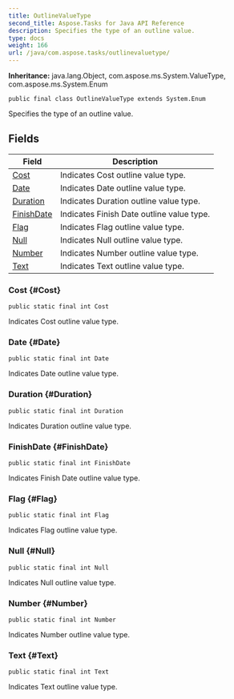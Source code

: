 ```yaml
---
title: OutlineValueType
second_title: Aspose.Tasks for Java API Reference
description: Specifies the type of an outline value.
type: docs
weight: 166
url: /java/com.aspose.tasks/outlinevaluetype/
---
```


**Inheritance:**
java.lang.Object, com.aspose.ms.System.ValueType, com.aspose.ms.System.Enum
```
public final class OutlineValueType extends System.Enum
```

Specifies the type of an outline value.
## Fields

| Field | Description |
| --- | --- |
| [Cost](#Cost) | Indicates Cost outline value type. |
| [Date](#Date) | Indicates Date outline value type. |
| [Duration](#Duration) | Indicates Duration outline value type. |
| [FinishDate](#FinishDate) | Indicates Finish Date outline value type. |
| [Flag](#Flag) | Indicates Flag outline value type. |
| [Null](#Null) | Indicates Null outline value type. |
| [Number](#Number) | Indicates Number outline value type. |
| [Text](#Text) | Indicates Text outline value type. |
### Cost {#Cost}
```
public static final int Cost
```


Indicates Cost outline value type.

### Date {#Date}
```
public static final int Date
```


Indicates Date outline value type.

### Duration {#Duration}
```
public static final int Duration
```


Indicates Duration outline value type.

### FinishDate {#FinishDate}
```
public static final int FinishDate
```


Indicates Finish Date outline value type.

### Flag {#Flag}
```
public static final int Flag
```


Indicates Flag outline value type.

### Null {#Null}
```
public static final int Null
```


Indicates Null outline value type.

### Number {#Number}
```
public static final int Number
```


Indicates Number outline value type.

### Text {#Text}
```
public static final int Text
```


Indicates Text outline value type.

